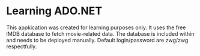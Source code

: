 # Learning ADO.NET
This appkication was created for learning purposes only. 
It uses the free IMDB database to fetch movie-related data. 
The database is included within and needs to be deployed manually. 
Default login/password are zwg/zwg respectfully.